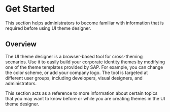 <!-- loiof5fb1fc0eae24a2a9ad13563c9344328 -->

# Get Started

This section helps administrators to become familiar with information that is required before using UI theme designer.



<a name="loiof5fb1fc0eae24a2a9ad13563c9344328__section_bzq_ctm_22b"/>

## Overview

The UI theme designer is a browser-based tool for cross-theming scenarios. Use it to easily build your corporate identity themes by modifying one of the theme templates provided by SAP. For example, you can change the color scheme, or add your company logo. The tool is targeted at different user groups, including developers, visual designers, and administrators.



This section acts as a reference to more information about certain topics that you may want to know before or while you are creating themes in the UI theme designer.

